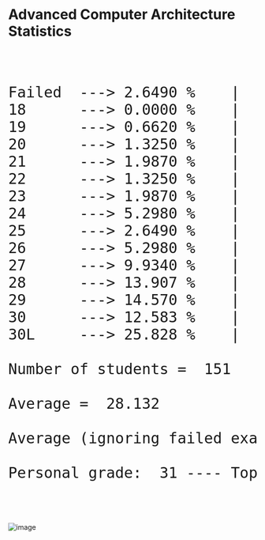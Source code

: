 # Advanced Computer Architecture Statistics

<pre><span class="inner-pre" style="font-size: 30px">

Failed  ---> 2.6490 %    |  4   |
18      ---> 0.0000 %    |  0   |
19      ---> 0.6620 %    |  1   |
20      ---> 1.3250 %    |  2   |
21      ---> 1.9870 %    |  3   |
22      ---> 1.3250 %    |  2   |
23      ---> 1.9870 %    |  3   |
24      ---> 5.2980 %    |  8   |
25      ---> 2.6490 %    |  4   |
26      ---> 5.2980 %    |  8   |
27      ---> 9.9340 %    |  15  |
28      ---> 13.907 %    |  21  |
29      ---> 14.570 %    |  22  |
30      ---> 12.583 %    |  19  |
30L     ---> 25.828 %    |  39  |

Number of students =  151

Average =  28.132 

Average (ignoring failed exams) =  28.463 

Personal grade:  31 ---- Top  25.828 %


</pre>
![image](https://quickchart.io/chart?c={type:'bar',data:{labels:['17','18','19','20','21','22','23','24','25','26','27','28','29','30','30L'],datasets:[{label:'Number%20of%20students',data:[4,0,1,2,3,2,3,8,4,8,15,21,22,19,39,]}]}})
